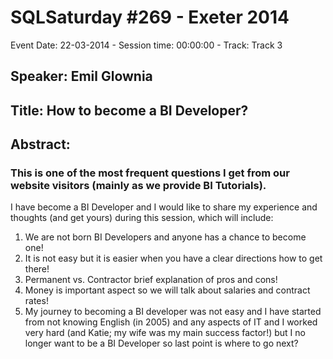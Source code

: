 # SQLSaturday #269 - Exeter 2014
Event Date: 22-03-2014 - Session time: 00:00:00 - Track: Track 3
## Speaker: Emil Glownia
## Title: How to become a BI Developer? 
## Abstract:
### This is one of the most frequent questions I get from our website visitors (mainly as we provide BI Tutorials).

I have become a BI Developer and I would like to share my experience and thoughts (and get yours) during this session, which will include:

1) We are not born BI Developers and anyone has a chance to become one!
2) It is not easy but it is easier when you have a clear directions how to get there!
3) Permanent vs. Contractor brief explanation of pros and cons!
4) Money is important aspect so we will talk about salaries and contract rates!
5) My journey to becoming a BI developer was not easy and I have started from not knowing English (in 2005) and any aspects of IT and I worked very hard (and Katie; my wife was my main success factor!) but I no longer want to be a BI Developer so last point is where to go next?


